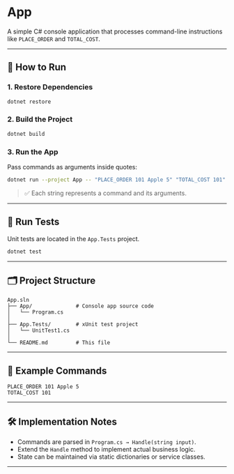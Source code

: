 # App

A simple C# console application that processes command-line instructions like `PLACE_ORDER` and `TOTAL_COST`.

---

## 🚀 How to Run

### 1. **Restore Dependencies**
```bash
dotnet restore
```

### 2. **Build the Project**
```bash
dotnet build
```

### 3. **Run the App**
Pass commands as arguments inside quotes:

```bash
dotnet run --project App -- "PLACE_ORDER 101 Apple 5" "TOTAL_COST 101"
```

> ✅ Each string represents a command and its arguments.

---

## 🧪 Run Tests

Unit tests are located in the `App.Tests` project.

```bash
dotnet test
```

---

## 🗂️ Project Structure

```
App.sln
├── App/              # Console app source code
│   └── Program.cs
│
├── App.Tests/        # xUnit test project
│   └── UnitTest1.cs
│
└── README.md         # This file
```

---

## 📌 Example Commands

```text
PLACE_ORDER 101 Apple 5
TOTAL_COST 101
```

---

## 🛠️ Implementation Notes

- Commands are parsed in `Program.cs → Handle(string input)`.
- Extend the `Handle` method to implement actual business logic.
- State can be maintained via static dictionaries or service classes.

---
